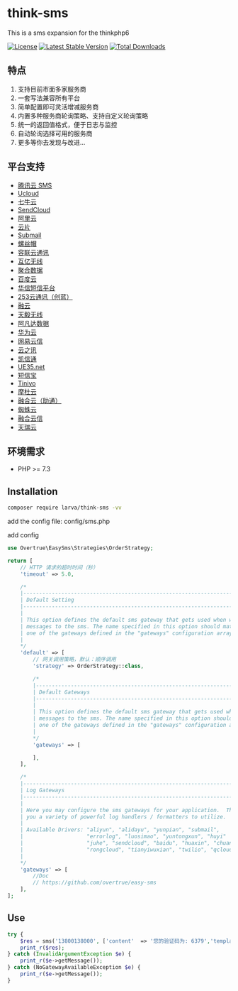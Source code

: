 # think-sms

This is a sms expansion for the thinkphp6

[![License](https://poser.pugx.org/larva/think-sms/license.svg)](https://packagist.org/packages/larva/think-sms)
[![Latest Stable Version](https://poser.pugx.org/larva/think-sms/v/stable.png)](https://packagist.org/packages/larva/think-sms)
[![Total Downloads](https://poser.pugx.org/larva/think-sms/downloads.png)](https://packagist.org/packages/larva/think-sms)

## 特点

1. 支持目前市面多家服务商
1. 一套写法兼容所有平台
1. 简单配置即可灵活增减服务商
1. 内置多种服务商轮询策略、支持自定义轮询策略
1. 统一的返回值格式，便于日志与监控
1. 自动轮询选择可用的服务商
1. 更多等你去发现与改进...

## 平台支持

- [腾讯云 SMS](https://cloud.tencent.com/product/sms)
- [Ucloud](https://www.ucloud.cn)
- [七牛云](https://www.qiniu.com/)
- [SendCloud](http://www.sendcloud.net/)
- [阿里云](https://www.aliyun.com/)
- [云片](https://www.yunpian.com)
- [Submail](https://www.mysubmail.com)
- [螺丝帽](https://luosimao.com/)
- [容联云通讯](http://www.yuntongxun.com)
- [互亿无线](http://www.ihuyi.com)
- [聚合数据](https://www.juhe.cn)
- [百度云](https://cloud.baidu.com/)
- [华信短信平台](http://www.ipyy.com/)
- [253云通讯（创蓝）](https://www.253.com/)
- [融云](http://www.rongcloud.cn)
- [天毅无线](http://www.85hu.com/)
- [阿凡达数据](http://www.avatardata.cn/)
- [华为云](https://www.huaweicloud.com/product/msgsms.html)
- [网易云信](https://yunxin.163.com/sms)
- [云之讯](https://www.ucpaas.com/index.html)
- [凯信通](http://www.kingtto.cn/)
- [UE35.net](http://uesms.ue35.cn/)
- [短信宝](http://www.smsbao.com/)
- [Tiniyo](https://tiniyo.com/)
- [摩杜云](https://www.moduyun.com/)
- [融合云（助通）](https://www.ztinfo.cn/products/sms)
- [蜘蛛云](https://zzyun.com/)
- [融合云信](https://maap.wo.cn/)
- [天瑞云](http://cms.tinree.com/)

## 环境需求

- PHP >= 7.3

## Installation

```bash
composer require larva/think-sms -vv
```

add the config file: config/sms.php

add config

```php
use Overtrue\EasySms\Strategies\OrderStrategy;

return [
    // HTTP 请求的超时时间（秒）
    'timeout' => 5.0,

    /*
    |--------------------------------------------------------------------------
    | Default Setting
    |--------------------------------------------------------------------------
    |
    | This option defines the default sms gateway that gets used when writing
    | messages to the sms. The name specified in this option should match
    | one of the gateways defined in the "gateways" configuration array.
    |
    */
    'default' => [
        // 网关调用策略，默认：顺序调用
        'strategy' => OrderStrategy::class,

        /*
        |--------------------------------------------------------------------------
        | Default Gateways
        |--------------------------------------------------------------------------
        |
        | This option defines the default sms gateway that gets used when writing
        | messages to the sms. The name specified in this option should match
        | one of the gateways defined in the "gateways" configuration array.
        |
        */
        'gateways' => [

        ],
    ],

    /*
    |--------------------------------------------------------------------------
    | Log Gateways
    |--------------------------------------------------------------------------
    |
    | Here you may configure the sms gateways for your application.  This gives
    | you a variety of powerful log handlers / formatters to utilize.
    |
    | Available Drivers: "aliyun", "alidayu", "yunpian", "submail",
    |                    "errorlog", "luosimao", "yuntongxun", "huyi"
    |                    "juhe", "sendcloud", "baidu", "huaxin", "chuanglan"
    |                    "rongcloud", "tianyiwuxian", "twilio", "qcloud", "avatardata"
    |
    */
    'gateways' => [
        //Doc
        // https://github.com/overtrue/easy-sms
    ],
];
```


## Use

```php
try {
    $res = sms('13800138000', ['content'  => '您的验证码为: 6379','template' => '259734', 'data' => [6379]]);
    print_r($res);
} catch (InvalidArgumentException $e) {
    print_r($e->getMessage());
} catch (NoGatewayAvailableException $e) {
    print_r($e->getMessage());
}
```

